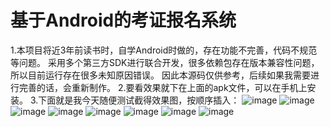 # 基于Android的考证报名系统

1.本项目将近3年前读书时，自学Android时做的，存在功能不完善，代码不规范等问题。
采用多个第三方SDK进行联合开发，很多依赖包存在版本兼容性问题，
所以目前运行存在很多未知原因错误。
因此本源码仅供参考，后续如果我需要进行完善的话，会重新制作。
2.要看效果就下在上面的apk文件，可以在手机上安装。
3.下面就是我今天随便测试截得效果图，按顺序插入：
![image](https://github.com/GuiZhouAndroid/SigupSystem/blob/master/Picture/1.jpg)
![image](https://github.com/GuiZhouAndroid/SigupSystem/blob/master/Picture/2.jpg)
![image](https://github.com/GuiZhouAndroid/SigupSystem/blob/master/Picture/3.jpg)
![image](https://github.com/GuiZhouAndroid/SigupSystem/blob/master/Picture/4.jpg)
![image](https://github.com/GuiZhouAndroid/SigupSystem/blob/master/Picture/5.jpg)
![image](https://github.com/GuiZhouAndroid/SigupSystem/blob/master/Picture/6.jpg)
![image](https://github.com/GuiZhouAndroid/SigupSystem/blob/master/Picture/7.jpg)
![image](https://github.com/GuiZhouAndroid/SigupSystem/blob/master/Picture/8.jpg)
